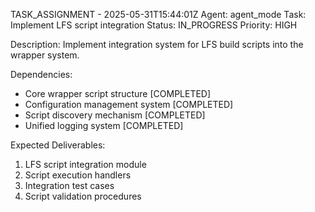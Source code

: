 TASK_ASSIGNMENT - 2025-05-31T15:44:01Z
Agent: agent_mode
Task: Implement LFS script integration
Status: IN_PROGRESS
Priority: HIGH

Description:
Implement integration system for LFS build scripts into the wrapper system.

Dependencies:
- Core wrapper script structure [COMPLETED]
- Configuration management system [COMPLETED]
- Script discovery mechanism [COMPLETED]
- Unified logging system [COMPLETED]

Expected Deliverables:
1. LFS script integration module
2. Script execution handlers
3. Integration test cases
4. Script validation procedures
